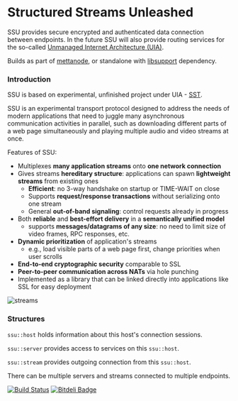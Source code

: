 Structured Streams Unleashed
============================

SSU provides secure encrypted and authenticated data connection between endpoints. In the future SSU will also provide routing services for the so-called [Unmanaged Internet Architecture (UIA)][1].

Builds as part of [mettanode][2], or standalone with [libsupport][3] dependency.

### Introduction

SSU is based on experimental, unfinished project under UIA - [SST][4].

SSU is an experimental transport protocol designed to address the needs of modern applications
that need to juggle many asynchronous communication activities in parallel, such as downloading
different parts of a web page simultaneously and playing multiple audio and video streams at once.

Features of SSU:

 * Multiplexes **many application streams** onto **one network connection**
 * Gives streams **hereditary structure**: applications can spawn **lightweight streams** from existing ones
   * **Efficient**: no 3-way handshake on startup or TIME-WAIT on close
   * Supports **request/response transactions** without serializing onto one stream
   * General **out-of-band signaling**: control requests already in progress
 * Both **reliable** and **best-effort delivery** in a **semantically unified model**
   * supports **messages/datagrams of any size**: no need to limit size of video frames, RPC responses, etc.
 * **Dynamic prioritization** of application's streams
   * e.g., load visible parts of a web page first, change priorities when user scrolls
 * **End-to-end cryptographic security** comparable to SSL
 * **Peer-to-peer communication across NATs** via hole punching
 * Implemented as a library that can be linked directly into applications like SSL for easy deployment

![streams](https://raw.github.com/berkus/libssu/develop/doc/streams.png "Streams Structure")

### Structures

`ssu::host` holds information about this host's connection sessions.

`ssu::server` provides access to services on this `ssu::host`.

`ssu::stream` provides outgoing connection from this `ssu::host`.

There can be multiple servers and streams connected to multiple endpoints.

[![Build Status](https://travis-ci.org/berkus/libssu.png?branch=develop)](https://travis-ci.org/berkus/libssu) [![Bitdeli Badge](https://d2weczhvl823v0.cloudfront.net/berkus/libssu/trend.png)](https://bitdeli.com/free "Bitdeli Badge")

  [1]: http://pdos.csail.mit.edu/uia/ "UIA"
  [2]: https://github.com/berkus/mettanode "MettaNode"
  [3]: https://github.com/berkus/libsupport "support"
  [4]: http://pdos.csail.mit.edu/uia/sst/ "SST"
